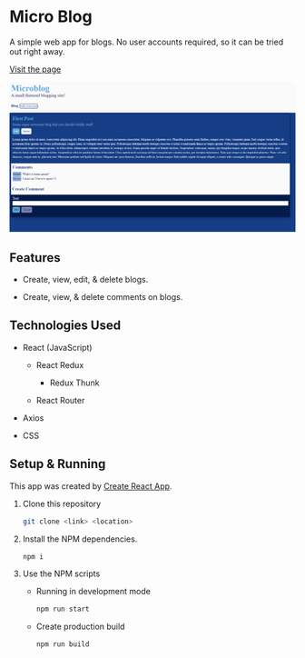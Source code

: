 # Micro Blog

A simple web app for blogs. No user accounts required, so it can be tried out right away.

[Visit the page][live]

<img src="./public/preview.png" alt="A blog post a few comments" />

## Features

- Create, view, edit, & delete blogs.

- Create, view, & delete comments on blogs.

## Technologies Used

- React (JavaScript)

  - React Redux

    - Redux Thunk

  - React Router

- Axios

- CSS

## Setup & Running

This app was created by [Create React App][cra].

1. Clone this repository

   ```bash
   git clone <link> <location>

   ```

1. Install the NPM dependencies.

   ```bash
   npm i
   ```

1. Use the NPM scripts

   - Running in development mode

     ```bash
     npm run start
     ```

   - Create production build

     ```bash
     npm run build
     ```

[cra]: https://create-react-app.dev/
[live]: https://micro-blog-thunks.surge.sh/
